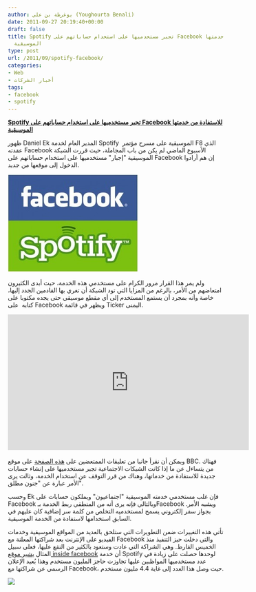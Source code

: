 ```yaml
---
author: يوغرطة بن علي (Youghourta Benali)
date: 2011-09-27 20:19:40+00:00
draft: false
title: Spotify تجبر مستخدميها على استخدام حساباتهم على Facebook للاستفادة من خدمتها
  الموسيقية
type: post
url: /2011/09/spotify-facebook/
categories:
- Web
- أخبار الشركات
tags:
- facebook
- spotify
---
```


[**Spotify تجبر مستخدميها على استخدام حساباتهم على Facebook للاستفادة من خدمتها الموسيقية**](https://www.it-scoop.com/2011/09/spotify-facebook/)




ظهور Daniel Ek المدير العام لخدمة Spotify  الموسيقية على مسرح مؤتمر F8 الذي عقدته Facebook الأسبوع الماضي لم يكن من باب المجاملة، حيث قررت الشبكة الموسيقية "إجبار" مستخدميها على استخدام حساباتهم على Facebook إن هم أرادوا الدخول إلى موقعها من جديد.




[![](spotify-facebook4.png)
](https://www.it-scoop.com/2011/09/spotify-facebook/)




ولم يمر هذا القرار مرور الكرام على مستخدمي هذه الخدمة، حيث أبدى الكثيرون امتعاضهم من الأمر، بالرغم من المزايا التي تود الشبكة أن تغري بها القادمين الجدد إليها، خاصة وأنه بمجرد أن يستمع المستخدم إلى أي مقطع موسيقي حتى يجده مكتوبا على كتابه  على Facebook ويظهر في قائمة Ticker اليمنى.




<!-- more -->




<iframe src="http://www.youtube.com/embed/FjAr5nGzjV8" height="315" frameborder="0" width="560"></iframe>




ويمكن أن نقرأ جانبا من تعليقات الممتعضين على [هذه الصفحة](http://www.bbc.co.uk/news/technology-15073457) على موقع BBC. فهناك من يتساءل عن ما إذا كانت الشبكات الاجتماعية تجبر مستخدميها على إنشاء حسابات جديدة للاستفادة من خدماتها، وهناك من قرر التوقف عن استخدام الخدمة، وثالث يرى الأمر عبارة عن "جنون مطلق".




وحسب Ek فإن غلب مستخدمي خدمته الموسيقية "اجتماعيون" ويملكون حسابات على Facebook وبالتالي فإنه يرى أنه من المنطقي ربط الخدمة بـFacebook .ويشبه الأمر بجواز سفر إلكتروني يسمح لمستخدميه التخلص من كلمة سر إضافية كان عليهم في السابق استخدامها لاستفادة من الخدمة الموسيقية.




تأتي هذه التغييرات ضمن التطويرات التي ستلحق بالعديد من المواقع الموسيقية وخدمات الفيديو على الإنترنت بعد شراكتها المعلنة مع Facebook والتي دخلت حيز التنفيذ منذ الخميس الفارط. وهي الشراكة التي عادت وستعود بالكثير من النفع عليها، فعلى سبيل المثال [يشير موقع inside facebook](http://www.insidefacebook.com/2011/09/26/spotify-gains-million-f8/) أن خدمة Spotify لوحدها حصلت على زيادة في عدد مستخدميها المواظبين عليها تجاوزت حاجز المليون مستخدم وهذا بُعيد الإعلان الرسمي عن شراكتها مع Facebook، حيث وصل هذا العدد إلى غاية 4.4 مليون مستخدم.




[![](http://www.insidefacebook.com/wp-content/uploads/2011/09/Spotify-f8-Growth-Finished.png)
](www.it-scoop.com/2011/09/spotify-facebook/)

